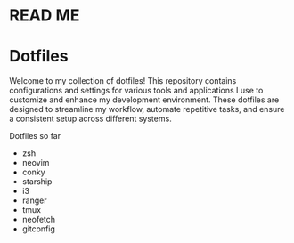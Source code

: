 # READ ME <br>

# Dotfiles
Welcome to my collection of dotfiles! This repository contains configurations and settings for various tools and applications I use to customize and enhance my development environment. These dotfiles are designed to streamline my workflow, automate repetitive tasks, and ensure a consistent setup across different systems.

Dotfiles so far
- zsh
- neovim
- conky
- starship
- i3
- ranger
- tmux
- neofetch
- gitconfig
